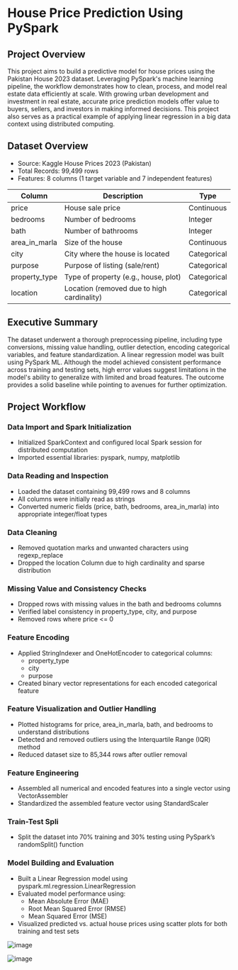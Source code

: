 # House Price Prediction Using PySpark

## Project Overview
This project aims to build a predictive model for house prices using the Pakistan House 2023 dataset. Leveraging PySpark's machine learning pipeline, the workflow demonstrates how to clean, process, and model real estate data efficiently at scale. With growing urban development and investment in real estate, accurate price prediction models offer value to buyers, sellers, and investors in making informed decisions. This project also serves as a practical example of applying linear regression in a big data context using distributed computing.

## Dataset Overview
- Source: Kaggle House Prices 2023 (Pakistan)
- Total Records: 99,499 rows
- Features: 8 columns (1 target variable and 7 independent features)

| Column         | Description                     | Type        |
|----------------|---------------------------------|-------------|
| price          | House sale price                | Continuous  |
| bedrooms       | Number of bedrooms              | Integer     |
| bath           | Number of bathrooms             | Integer     |
| area_in_marla  | Size of the house               | Continuous  |
| city           | City where the house is located | Categorical |
| purpose        | Purpose of listing (sale/rent)  | Categorical |
| property_type  | Type of property (e.g., house, plot) | Categorical |
| location       | Location (removed due to high cardinality) | Categorical |

## Executive Summary
The dataset underwent a thorough preprocessing pipeline, including type conversions, missing value handling, outlier detection, encoding categorical variables, and feature standardization. A linear regression model was built using PySpark ML. Although the model achieved consistent performance across training and testing sets, high error values suggest limitations in the model's ability to generalize with limited and broad features. The outcome provides a solid baseline while pointing to avenues for further optimization.

## Project Workflow
### Data Import and Spark Initialization
- Initialized SparkContext and configured local Spark session for distributed computation
- Imported essential libraries: pyspark, numpy, matplotlib

### Data Reading and Inspection
- Loaded the dataset containing 99,499 rows and 8 columns
- All columns were initially read as strings
- Converted numeric fields (price, bath, bedrooms, area_in_marla) into appropriate integer/float types

### Data Cleaning
- Removed quotation marks and unwanted characters using regexp_replace
- Dropped the location Column due to high cardinality and sparse distribution

### Missing Value and Consistency Checks
- Dropped rows with missing values in the bath and bedrooms columns
- Verified label consistency in property_type, city, and purpose
- Removed rows where price <= 0

### Feature Encoding
- Applied StringIndexer and OneHotEncoder to categorical columns:
  - property_type
  - city
  - purpose
- Created binary vector representations for each encoded categorical feature

### Feature Visualization and Outlier Handling
- Plotted histograms for price, area_in_marla, bath, and bedrooms to understand distributions
- Detected and removed outliers using the Interquartile Range (IQR) method
- Reduced dataset size to 85,344 rows after outlier removal

### Feature Engineering
- Assembled all numerical and encoded features into a single vector using VectorAssembler
- Standardized the assembled feature vector using StandardScaler

### Train-Test Spli
- Split the dataset into 70% training and 30% testing using PySpark’s randomSplit() function

### Model Building and Evaluation
- Built a Linear Regression model using pyspark.ml.regression.LinearRegression
- Evaluated model performance using:
  - Mean Absolute Error (MAE)
  - Root Mean Squared Error (RMSE)
  - Mean Squared Error (MSE)
- Visualized predicted vs. actual house prices using scatter plots for both training and test sets






![image](https://github.com/user-attachments/assets/870c5007-7456-48e4-b860-257e42d0c612)

![image](https://github.com/user-attachments/assets/cd6a81f4-72e0-4d11-ad6f-5fabf55698cb)
